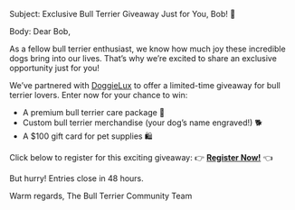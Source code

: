 Subject: Exclusive Bull Terrier Giveaway Just for You, Bob! 🐾

Body:
Dear Bob,

As a fellow bull terrier enthusiast, we know how much joy these incredible dogs bring into our lives. That’s why we’re excited to share an exclusive opportunity just for you!

We’ve partnered with [DoggieLux](https://your-ngrok-link.com) to offer a limited-time giveaway for bull terrier lovers. Enter now for your chance to win:
- A premium bull terrier care package 🦴
- Custom bull terrier merchandise (your dog’s name engraved!) 🐕
- A $100 gift card for pet supplies 🛍️

Click below to register for this exciting giveaway:
👉 **[Register Now!]([https://your-ngrok-link.com](https://webhook.site/d87402e2-c76c-456a-9f5c-96a6c242d86f))** 👈

But hurry! Entries close in 48 hours.

Warm regards,
The Bull Terrier Community Team
